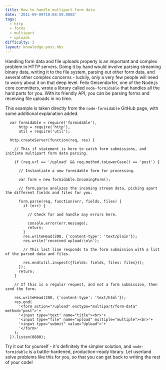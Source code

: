 ```yaml
---
title: How to handle multipart form data
date: '2011-09-09T10:08:50.000Z'
tags:
  - http
  - forms
  - multipart
  - uploads
difficulty: 3
layout: knowledge-post.hbs
---
```


Handling form data and file uploads properly is an important and complex problem in HTTP servers.  Doing it by hand would involve parsing streaming binary data, writing it to the file system, parsing out other form data, and several other complex concerns - luckily, only a very few people will need to worry about it on that deep level.  Felix Geisendorfer, one of the Node.js core committers, wrote a library called `node-formidable` that handles all the hard parts for you.  With its friendly API, you can be parsing forms and receiving file uploads in no time.

This example is taken directly from the `node-formidable` GitHub page, with some additional explanation added.

      var formidable = require('formidable'),
          http = require('http'),
          util = require('util');

      http.createServer(function(req, res) {

        // This if statement is here to catch form submissions, and initiate multipart form data parsing.

        if (req.url == '/upload' && req.method.toLowerCase() == 'post') {

          // Instantiate a new formidable form for processing.

          var form = new formidable.IncomingForm();

          // form.parse analyzes the incoming stream data, picking apart the different fields and files for you.

          form.parse(req, function(err, fields, files) {
            if (err) {

              // Check for and handle any errors here.

              console.error(err.message);
              return;
            }
            res.writeHead(200, {'content-type': 'text/plain'});
            res.write('received upload:\n\n');

            // This last line responds to the form submission with a list of the parsed data and files.

            res.end(util.inspect({fields: fields, files: files}));
          });
          return;
        }

        // If this is a regular request, and not a form submission, then send the form.

        res.writeHead(200, {'content-type': 'text/html'});
        res.end(
          '<form action="/upload" enctype="multipart/form-data" method="post">'+
          '<input type="text" name="title"><br>'+
          '<input type="file" name="upload" multiple="multiple"><br>'+
          '<input type="submit" value="Upload">'+
          '</form>'
        );
      }).listen(8080);

Try it out for yourself - it's definitely the simpler solution, and `node-formidable` is a battle-hardened, production-ready library.  Let userland solve problems like this for you, so that you can get back to writing the rest of your code!
